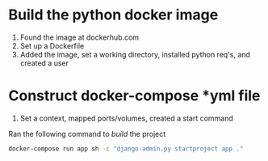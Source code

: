 # Build the python docker image
1. Found the image at dockerhub.com
2. Set up a Dockerfile
3. Added the image, set a working directory, installed python req's, and created a user

# Construct docker-compose *yml file
1. Set a context, mapped ports/volumes, created a start command

Ran the following command to *build* the project

```zsh
docker-compose run app sh -c "django-admin.py startproject app ."
```